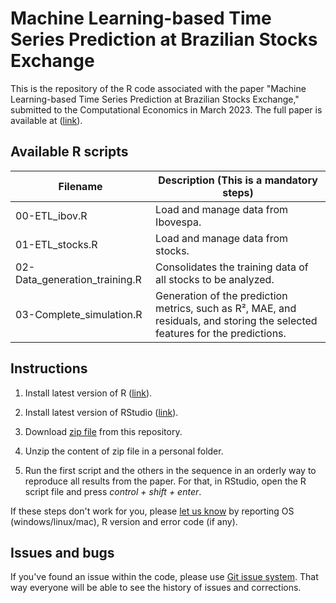 # Machine Learning-based Time Series Prediction at Brazilian Stocks Exchange
This is the repository of the R code associated with the paper "Machine Learning-based Time Series Prediction at Brazilian Stocks Exchange," submitted to the Computational Economics in March 2023. The full paper is available at ([link](https://www.springer.com/journal/10614/)).

## Available R scripts

| Filename                              | Description (**This is a mandatory steps**)                                                       |
|---------------------------------------|-------------------------------------------------------------------------------------------------|
| 00-ETL_ibov.R                         | Load and manage data from Ibovespa.                                                             |
| 01-ETL_stocks.R                       | Load and manage data from stocks.                                                               |
| 02-Data_generation_training.R         | Consolidates the training data of all stocks to be analyzed.                                    |
| 03-Complete_simulation.R              | Generation of the prediction metrics, such as R², MAE, and residuals, and storing the selected features for the predictions.  |

## Instructions
1) Install latest version of R ([link](https://cloud.r-project.org/)).

2) Install latest version of RStudio ([link](https://rstudio.com/products/rstudio/download/)).

3) Download [zip file](https://github.com/AnaGularte/Computational_Economics/archive/refs/heads/main.zip) from this repository.

4) Unzip the content of zip file in a personal folder.

5) Run the first script and the others in the sequence in an orderly way to reproduce all results from the paper. For that, in RStudio, open the R script file and press _control + shift + enter_.

If these steps don't work for you, please [let us know](https://github.com/ComputerFinance/Computacional_Economics/issues) by reporting OS (windows/linux/mac), R version and error code (if any).

## Issues and bugs

If you've found an issue within the code, please use [Git issue system](https://github.com/ComputerFinance/Computacional_Economics/issues). That way everyone will be able to see the history of issues and corrections.
